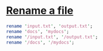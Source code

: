 [1]: https://rosettacode.org/wiki/Rename_a_file

# [Rename a file][1]

```perl
rename 'input.txt', 'output.txt';
rename 'docs', 'mydocs';
rename '/input.txt', '/output.txt';
rename '/docs', '/mydocs';
```